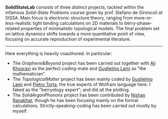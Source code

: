 **SolidStateLab** consists of three distinct projects, tackled within the infamous *Solid-State Problems* course given by prof. Stefano de Gironcoli at SISSA. Main focus is electronic structure theory, ranging from more-or-less-realistic tight binding calculations on 2D materials to berry-phase-related properties of minimalistic topological models. The final problem set on lattice dynamics shifts towards a more quantitative point of view, focusing on accurate reproduction of experimental literature.

-------------------

Here everything is heavily coauthored. In particular:

- The *Graphene&Beyond* project has been carried out together with [Ali Khosravi](mailto:ali.khosravi@sissa.it) as the perfect coding-mate and [Guglielmo Lami](mailto:glami@sissa.it) as "the mathematician".
- The *TopologicalMatter* project has been mainly coded by [Guglielmo Lami](mailto:glami@sissa.it) and [Pietro Torta](mailto:ptorta@sissa.it), the true experts of Wolfram language here. I faked as the "berryology expert"; and did all the plotting.
- The *SolidArgonPhonons* project has been contributed by [Nishan Ranabhat](mailto:nranabha@sissa.it), though he has been focusing mainly on the formal calculations. Strictly-speaking-coding has been carried out mostly by myself.